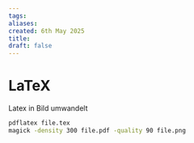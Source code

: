 ```yaml
---
tags: 
aliases: 
created: 6th May 2025
title: 
draft: false
---
```



# LaTeX

Latex in Bild umwandelt

```sh
pdflatex file.tex
magick -density 300 file.pdf -quality 90 file.png
```